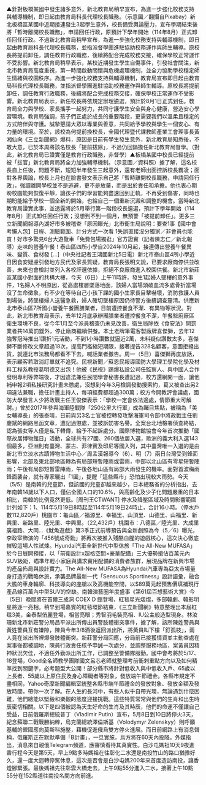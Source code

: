 ▲針對板橋某國中發生諸多意外，新北教育局稍早宣布，為進一步強化校務支持與輔導機制，即日起由教育局科長代理校長職務。（示意圖／翻攝自Pixabay）新北板橋區某國中近期接連發生3起學生意外，校長備受輿論壓力，宣布學期結束後將「暫時離開校長職務」，申請回任行政，原預計下學年開始（114年8月）正式卸任回任行政。不過新北教育局稍早宣布，為進一步強化校務支持與輔導機制，即日起由教育局科長代理校長職務，並指派督學團進駐協助校務運作與師生輔導。原校長將提前卸任，調任教育行政職務，後續將配合完成校務交接，確保學校正常運作不受影響。新北教育局稍早表示，某校近期發生學生自傷事件，引發社會關注，新北市教育局高度重視，第一時間啟動關懷與危機處理機制，並全力協助學校穩定師生情緒與校園秩序。為進一步強化校務支持與輔導機制，教育局宣布即日起由教育局科長代理校長職務，並指派督學團進駐協助校務運作與師生輔導。原校長將提前卸任，調任教育行政職務，後續將配合完成校務交接，確保學校正常運作不受影響。新北教育局表示，新任校長將依規定辦理遴選，預計於8月1日正式到任。教育局全力與學校、家長攜手一起努力，共同守護學生安全與身心健康，營造安心學習環境。教育局強調，孩子們正處於成長的重要階段，更需要我們以溫柔且穩定的方式陪伴與守護。誠摯懇請大眾以專業與善意，共同給予學校與學生一個安心、有力量的環境。至於，該校為何提前換校長，全國代理暨代課教師產業工會理事長黃湘仙向《三立新聞網》爆料，原因是日前有學生發生意外，新北教育局知悉後，不敢大意，已於本周將該名校長「提前拔除」，不過仍回鍋擔任新北教育局督學。（對此，新北教育局已證實僅是教育行政職務，非督學）▲板橋某國中校長已經提前被「拔官」新北教育局將全力加強輔導機制。（示意圖／資料照）據了解，這名校長自上任後，問題不斷，短短半年發生三起意外，還有老師出面控訴校長霸凌；面對各界輿論，校長上月也在臉書發文表示自己將「暫時離開校長職務，申請回任行政」，強調離開學校並不是逃避，更不是放棄，而是出於責任和承擔。他也衷心期盼校園能夠恢復平靜，讓孩子們的學習能夠盡速回到正軌，不再受到傷害，同時也期盼能給予學校一個全新的開始，也給自己一個重新沉澱和調整的機會。當時新北教育局證實此事，並透露將於5月舉行第一階段校長遴選，預計下學年開始（114年8月）正式卸任回任行政；沒想到不到一個月，無預警「被提前卸任」。更多三立新聞網報導內湖好市多被稽查「原因曝光」北市衛生局說明：要查1事【國中會考懶人包】日程、測驗範圍、計分方式一次看 1失誤直接沒分獨家／非會員也能買！好市多驚見6台大遊覽車「免費包場獨逛」官方證實（記者陳志仁／新北報導）走味的營養午餐！泰山區四所小學自2024年10月起，接連傳出營養午餐異味、變質、食材發 […]（中央社記者王鴻國新北5日電）新北市泰山區4所小學近日因食安疑慮引發地方民代及家長質疑，教育局長張明文說，已要求廠商停供並改善，未來也會檢討並列入各校評選依據，拒絕不良廠商進入校園供餐。新北市新莊區某國小對面的共構大樓，今天（6日）上午11時許，發生1起婦人墜樓的意外事件，1名婦人不明原因，從高處樓層墜落地面，該婦人當場頭破血流多處骨折當場沒了生命徵象，有不少在等待自己小孩下課的國小生家長目擊嚇壞，消防救護人員到場後，將墜樓婦人送醫急救，婦人確切墜樓原因仍待警方後續調查釐清。供應新北市泰山區7所國小營養午餐團膳業者，日前遭控餐食不潔、有異物等狀況。對此，新北市教育局表示，去年12月底承辦團膳業者遭控餐食不潔，午餐監廚廠區衛生環境不良，從今年1月至今派員稽查仍未見改善，衛生局除依《食安法》開罰業者共14萬罰鍰外，停止廠商繼續供餐。本土老牌筆電客製廠牌喜傑獅，去年12強奪冠時推出1讚折1元活動，不到1小時讚數就逼近2萬，未料疑似讚數太多，喜傑獅不斷修改文章超過18次，提高門檻縮短期限，接著提告328名顧客，意圖拒絕出貨，就連北市法務局都看不下去，喊話業者撤告。周一（5日）喜傑獅再度放話，表示顧客若取消訂單就不追究。民視新聞／蘇恩民報導國防大學理工學院化學及材料工程系教授葛明德又出包！他被《民視》踢爆私設公司任監察人、與中國人合作發明專利等弊端後，才因違法兼任民間學會秘書長遭記過，校方還網開一面，讓他補申報2項私接研究計畫未懲處，沒想到今年3月檢調發動搜索約，葛又被查出另2項違法兼職，擔任計畫主持人，每項經費都超過300萬；校方今開教評會議處，國防大學發言人少將政戰主任王俊傑表示：「學校一定會依法適處，情節重大可解聘。」曾於2017年參與海軍陸戰隊「250公里大行軍」成為矚目焦點，被稱為「美女輔導長」的張泰晴，日前與另3名士官被控轉發攻擊海軍司令部中將政戰主任劉慶斌的網路黑函文章，遭記過懲處，並被訴妨害名譽。全案台北地檢署偵查終結，認為張女等人僅是私下轉傳，給予不起訴處分。國際博物館協會今年首次推動「國際故居博物館日」活動，全球共有27國、260個故居入選，歐洲的義大利入選143個最多，亞洲則有臺灣、蒙古、菲律賓及印尼等國入列，其中臺灣唯一入選的是由新北市立淡水古蹟博物生活中心／周孟漢報導今（6）、明（7）兩日台灣受到鋒面影響，北部及東北部地區轉為有局部短暫陣雨或雷雨，中部以北山區有零星短暫陣雨；午後有局部短暫雷陣雨，午後各地山區有局部大雨發生的機率。面對首波梅雨鋒面襲台，就有專家曬出「1圖」，提醒「這些縣市」恐怕出現較大雨勢。今天（5/5）是南韓的兒童節，但該國的兒童卻越來越少，日本總務省的分析指出，去年南韓14歲以下人口，僅佔全國人口的10.6%，與高齡化及少子化問題嚴重的日本相比，南韓的比例竟然更低。[周刊王CTWANT] 停水及降壓區域及時間影響範圍計列如下：1、114年5月19日8時起至114年5月19日24時止，合計16小時。（停水戶數112,820戶）桃園市：龜山區／福源里、幸福里、山頂里、山德里、山福里、新興里、新路里、陸光里、中興里。（22,432戶）桃園市：八德區／陸光里、大成里廣福路、大同...《魷魚遊戲》第3季正式前導預告與全新劇照為今（5╱6）曝光，李政宰飾演的「456號成奇勳」將再次被推入殘酷血腥的遊戲核心，這次決心徹底摧毀這場人性試煉。Hyundai汽車全新世代中型休旅「The All-New MUFASA」於今日展開預接，以「前衛設計x超格空間×豪華配備」三大優勢搶佔百萬元內SUV級距，瞄準年輕小家庭與講求實用配備的消費者族群，展現品牌在新興市場的產品佈局與設計實力。The All-New MUFASA為Hyundai汽車專為亞太市場量身打造的戰略休旅，承襲品牌最新一代「Sensuous Sportiness」設計語彙，融合大膽的車身輪廓、科技導向的座艙以及高機能空間，以$89萬元起預售價填補現行產品線百萬內中型SUV的空缺。南韓演藝圈年度盛事《第61屆百想藝術大賞》今（5日）晚間將在首爾三成洞 COEX D 館登場，紅毯星光熠熠，多部韓劇、韓影明星將逐一亮相。稍早到場嘉賓的紅毯環節結束，《三立新聞網》特意整理出本屆紅毯3美，金泰梨俏麗登場，相當亮眼；秀智羽毛裝亮相、IU公主般造型現身。林汝珊新北市新莊警分局昌平派出所傳出員警肢體衝突事件，據了解，該所陳姓警員與黃姓警員互有嫌隙，陳員今年3/8酒後返回派出所，將黃員叫下樓「釘孤枝」，兩人竟在派出所裡爆發肢體衝突。新莊警分局回應，分局前已接獲情資並主動查處在案事後都被調地，陳員行政責任核予申誠一次處分，並調整服務地區，案黃員因精神狀況欠佳，不適任外勤派出所工作，已調整至警備隊服勤。國中會考將於5/17、18登場，Good全名師教學團隊國文呂芯老師就整理考前衝刺重點方向以及如何精準找到關鍵字，必考題型大公開！部分縣市將針對低收入與中低收入戶、65歲以上長者、55歲以上原住民及身心障礙者等對象，發放端午節禮金。各縣市規定不盡相同，Yahoo奇摩新聞編輯室統整各縣市端午節禮金的發放對象、發放金額及發放時間，帶你一次了解。在人生的長河中，有些人似乎自帶光環，無論遇到什麼困難，他們總能以堅毅和樂觀的態度迎接挑戰。這些特質常常與他們的生肖和出生時辰密切相關。以下是四個被認為天生好命的生肖及其時辰，他們的命運不僅讓自己受益，日前俄羅斯總統普丁（Vladimir Putin）宣布，5月8日到10日將停火3天，紀念蘇聯二戰戰勝納粹，烏克蘭總統澤倫斯基（Volodymyr Zelenskyy）則呼籲基輔的盟國應向莫斯科施壓，藉機促進俄烏雙方停火進展。而日前網路上有消息聲稱，俄羅斯正在默默準備「B計畫」，一旦實施，烏方將在60天內投降。外媒指出，消息來自親俄Telegram頻道，應審慎看待其真實性。白沙屯媽祖10天9夜進香行程今天是第5天，早上9點多時媽祖在往彰化二水還是南投竹山的路口猶豫好久，還一度大迴轉停駕休息，這次是否會是白沙屯媽200年來首度造訪南投，讓香燈腳緊張。最後媽祖先往彰雲大橋走去，上午9點55分進入二水，接著上午10點55分在152縣道往南投名間方向前進。